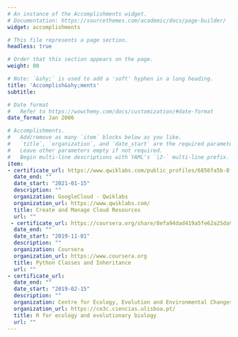 ```yaml
---
# An instance of the Accomplishments widget.
# Documentation: https://sourcethemes.com/academic/docs/page-builder/
widget: accomplishments

# This file represents a page section.
headless: true

# Order that this section appears on the page.
weight: 80

# Note: `&shy;` is used to add a 'soft' hyphen in a long heading.
title: 'Accomplish&shy;ments'
subtitle:

# Date format
#   Refer to https://wowchemy.com/docs/customization/#date-format
date_format: Jan 2006

# Accomplishments.
#   Add/remove as many `item` blocks below as you like.
#   `title`, `organization`, and `date_start` are the required parameters.
#   Leave other parameters empty if not required.
#   Begin multi-line descriptions with YAML's `|2-` multi-line prefix.
item:
- certificate_url: https://www.qwiklabs.com/public_profiles/6856fa5b-8f98-4972-845e-041677487531
  date_end: ""
  date_start: "2021-01-15"
  description: ""
  organization: GoogleCloud - Qwiklabs
  organization_url: https://www.qwiklabs.com/
  title: Create and Manage Cloud Resources
  url: ""
 - certificate_url: https://coursera.org/share/8efa94dad419a5fe62a25da99df737fa
  date_end: ""
  date_start: "2019-11-01"
  description: ""
  organization: Coursera
  organization_url: https://www.coursera.org
  title: Python Classes and Inheritance
  url: ""
- certificate_url: 
  date_end: ""
  date_start: "2019-02-15"
  description: ""
  organization: Centre for Ecology, Evolution and Environmental Changes
  organization_url: https://ce3c.ciencias.ulisboa.pt/
  title: R for ecology and evolutionary biology
  url: ""
---
```

